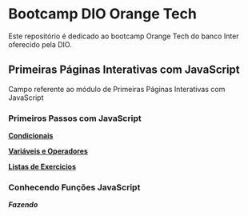 # Bootcamp DIO Orange Tech

Este repositório é dedicado ao bootcamp Orange Tech do banco Inter oferecido pela DIO.

## Primeiras Páginas Interativas com JavaScript

Campo referente ao módulo de Primeiras Páginas Interativas com JavaScript

### Primeiros Passos com JavaScript

[**Condicionais**](primeiros-passos-com-js\condicionais)

[**Variáveis e Operadores**](primeiros-passos-com-js\variaveis-e-operadores)

[**Listas de Exercicios**](primeiros-passos-com-js\lista-exercicios)

### Conhecendo Funções JavaScript

***Fazendo***